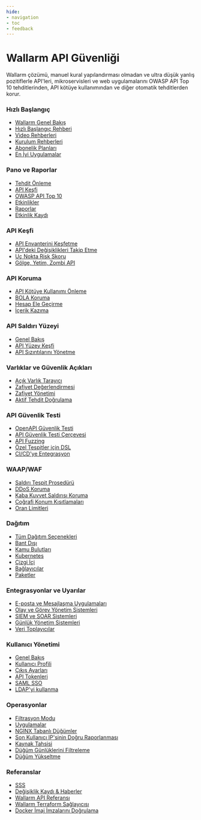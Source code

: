 ```yaml
---
hide:
- navigation
- toc
- feedback
---
```


# Wallarm API Güvenliği

Wallarm çözümü, manuel kural yapılandırması olmadan ve ultra düşük yanlış pozitiflerle API'leri, mikroservisleri ve web uygulamalarını OWASP API Top 10 tehditlerinden, API kötüye kullanımından ve diğer otomatik tehditlerden korur.

<div class="navigation">
<div class="navigation-card">
    <h3 class="icon-homepage quick-start-title">Hızlı Başlangıç</h3>
    <p><ul>
    <li><a href="./about-wallarm/overview/">Wallarm Genel Bakış</a></li>
    <li><a href="./quickstart/getting-started/">Hızlı Başlangıç Rehberi</a></li>
    <li><a href="./demo-videos/overview/">Video Rehberleri</a></li>
    <li><a href="./installation/supported-deployment-options/">Kurulum Rehberleri</a></li>
    <li><a href="./about-wallarm/subscription-plans/">Abonelik Planları</a></li>
    <li><a href="./quickstart/attack-prevention-best-practices/">En İyi Uygulamalar</a></li>
    </ul></p>
</div>

<div class="navigation-card">
    <h3 class="icon-homepage dashboard-title">Pano ve Raporlar</h3>
    <p><ul>
    <li><a href="./user-guides/dashboards/threat-prevention/">Tehdit Önleme</a></li>
    <li><a href="./user-guides/dashboards/api-discovery/">API Keşfi</a></li>
    <li><a href="./user-guides/dashboards/owasp-api-top-ten/">OWASP API Top 10</a></li>
    <li><a href="./user-guides/search-and-filters/use-search/">Etkinlikler</a></li>
    <li><a href="./user-guides/search-and-filters/custom-report/">Raporlar</a></li>
    <li><a href="./user-guides/settings/audit-log/">Etkinlik Kaydı</a></li>
    </ul></p>
</div>

<div class="navigation-card">
    <h3 class="icon-homepage api-discovery-title">API Keşfi</h3>
    <p><ul>
    <li><a href="./api-discovery/overview/">API Envanterini Keşfetme</a></li>
    <li><a href="./api-discovery/track-changes/">API'deki Değişiklikleri Takip Etme</a></li>
    <li><a href="./api-discovery/risk-score/">Uç Nokta Risk Skoru</a></li>
    <li><a href="./api-discovery/rogue-api/">Gölge, Yetim, Zombi API</a></li>
    </ul></p>
</div>

<div class="navigation-card">
    <h3 class="icon-homepage api-threat-prevent">API Koruma</h3>
    <p><ul>
    <li><a href="./api-abuse-prevention/overview/">API Kötüye Kullanımı Önleme</a></li>
    <li><a href="./admin-en/configuration-guides/protecting-against-bola/">BOLA Koruma</a></li>
    <li><a href="./attacks-vulns-list/#api-abuse-account-takeover">Hesap Ele Geçirme</a></li>
    <li><a href="./attacks-vulns-list/#api-abuse-scraping">İçerik Kazıma</a></li>
    </ul></p>
</div>

<div class="navigation-card">
    <h3 class="icon-homepage vuln-title">API Saldırı Yüzeyi</h3>
    <p><ul>
    <li><a href="./api-attack-surface/overview/">Genel Bakış</a></li> 
    <li><a href="./api-attack-surface/api-surface/">API Yüzey Keşfi</a></li> 
    <li><a href="./api-attack-surface/api-leaks/">API Sızıntılarını Yönetme</a></li> 
    </ul></p>
</div>

<div class="navigation-card">
    <h3 class="icon-homepage vuln-title">Varlıklar ve Güvenlik Açıkları</h3>
    <p><ul>
    <li><a href="./user-guides/scanner/">Açık Varlık Tarayıcı</a></li>
    <li><a href="./about-wallarm/detecting-vulnerabilities/">Zafiyet Değerlendirmesi</a></li>
    <li><a href="./user-guides/vulnerabilities/">Zafiyet Yönetimi</a></li>
    <li><a href="./vulnerability-detection/active-threat-verification/overview/">Aktif Tehdit Doğrulama</a></li>
    </ul></p>
</div>

<div class="navigation-card">
    <h3 class="icon-homepage api-security-testing">API Güvenlik Testi</h3>
    <p><ul>
    <li><a href="./fast/openapi-security-testing/">OpenAPI Güvenlik Testi</a></li>
    <li><a href="./fast/">API Güvenlik Testi Çerçevesi</a></li>
    <li><a href="./fast/operations/test-policy/fuzzer-intro/">API Fuzzing</a></li>
    <li><a href="./fast/dsl/intro/">Özel Tespitler için DSL</a></li>
    <li><a href="./fast/poc/integration-overview/">CI/CD'ye Entegrasyon</a></li>
    </ul></p>
</div>

<div class="navigation-card">
    <h3 class="icon-homepage waap-waf-title">WAAP/WAF</h3>
    <p><ul>
    <li><a href="./about-wallarm/protecting-against-attacks/">Saldırı Tespit Prosedürü</a></li>
    <li><a href="./admin-en/configuration-guides/protecting-against-ddos/">DDoS Koruma</a></li>
    <li><a href="./admin-en/configuration-guides/protecting-against-bruteforce/">Kaba Kuvvet Saldırısı Koruma</a></li>
    <li><a href="./user-guides/ip-lists/overview/">Coğrafi Konum Kısıtlamaları</a></li>
    <li><a href="./user-guides/rules/rate-limiting/">Oran Limitleri</a></li>
    </ul></p>
</div>

<div class="navigation-card">
    <h3 class="icon-homepage deployment-title">Dağıtım</h3>
    <p><ul>
    <li><a href="./installation/supported-deployment-options/">Tüm Dağıtım Seçenekleri</a></li>
    <li><a href="./installation/oob/overview/">Bant Dışı</a></li>
    <li><a href="./installation/supported-deployment-options/#public-clouds">Kamu Bulutları</a></li>
    <li><a href="./installation/supported-deployment-options/#kubernetes">Kubernetes</a></li>
    <li><a href="./installation/inline/overview/">Çizgi İçi</a></li>
    <li><a href="./installation/connectors/overview/">Bağlayıcılar</a></li>
    <li><a href="./installation/supported-deployment-options/#packages">Paketler</a></li>
    </ul></p>
</div>

<div class="navigation-card">
    <h3 class="icon-homepage integration-title">Entegrasyonlar ve Uyarılar</h3>
    <p><ul>
    <li><a href="./user-guides/settings/integrations/integrations-intro/#email-and-messengers">E-posta ve Mesajlaşma Uygulamaları</a></li>
    <li><a href="./user-guides/settings/integrations/integrations-intro/#incident-and-task-management-systems">Olay ve Görev Yönetim Sistemleri</a></li>
    <li><a href="./user-guides/settings/integrations/integrations-intro/#siem-and-soar-systems">SIEM ve SOAR Sistemleri</a></li>
    <li><a href="./user-guides/settings/integrations/integrations-intro/#log-management-systems">Günlük Yönetim Sistemleri</a></li>
    <li><a href="./user-guides/settings/integrations/integrations-intro/#data-collectors">Veri Toplayıcılar</a></li>
    </ul></p>
</div>

<div class="navigation-card">
    <h3 class="icon-homepage user-management-title">Kullanıcı Yönetimi</h3>
    <p><ul>
    <li><a href="./user-guides/settings/users/">Genel Bakış</a></li>
    <li><a href="./user-guides/settings/account/">Kullanıcı Profili</a></li>
    <li><a href="./user-guides/settings/general/">Çıkış Ayarları</a></li>
    <li><a href="./user-guides/settings/api-tokens/">API Tokenleri</a></li>
    <li><a href="./admin-en/configuration-guides/sso/intro/">SAML SSO</a></li>
    <li><a href="./admin-en/configuration-guides/ldap/ldap/">LDAP'yi kullanma</a></li>
    </ul></p>
</div>

<div class="navigation-card">
    <h3 class="icon-homepage operations-title">Operasyonlar</h3>
    <p><ul>
    <li><a href="./admin-en/configure-wallarm-mode/">Filtrasyon Modu</a></li>
    <li><a href="./user-guides/settings/applications/">Uygulamalar</a></li>
    <li><a href="./admin-en/configure-parameters-en/">NGINX Tabanlı Düğümler</a></li>
    <li><a href="./admin-en/using-proxy-or-balancer-en/">Son Kullanıcı IP'sinin Doğru Raporlanması</a></li>
    <li><a href="./admin-en/configuration-guides/allocate-resources-for-node/">Kaynak Tahsisi</a></li>
    <li><a href="./admin-en/configure-logging/">Düğüm Günlüklerini Filtreleme</a></li>
    <li><a href="./updating-migrating/what-is-new/">Düğüm Yükseltme</a></li>
    </ul></p>
</div>

<div class="navigation-card">
    <h3 class="icon-homepage references-title">Referanslar</h3>
    <p><ul>
    <li><a href="./faq/ingress-installation/">SSS</a></li>
    <li><a href="./news/">Değişiklik Kaydı & Haberler</a></li>
    <li><a href="./api/overview/">Wallarm API Referansı</a></li>
    <li><a href="./admin-en/managing/terraform-provider/">Wallarm Terraform Sağlayıcısı</a></li>
    <li><a href="./integrations-devsecops/verify-docker-image-signature/">Docker İmaj İmzalarını Doğrulama</a></li>
    </ul></p>
</div>

</div>
